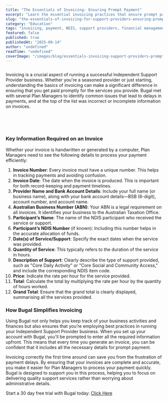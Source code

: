 ```yaml
---
title: "The Essentials of Invoicing: Ensuring Prompt Payment"
excerpt: "Learn the essential invoicing practices that ensure prompt payment for your NDIS support services. Master professional invoicing techniques and payment follow-up strategies."
slug: "the-essentials-of-invoicing-for-support-providers-ensuring-prompt-payment"
category: "Education"
tags: "invoicing, payment, NDIS, support providers, financial management"
featured: false
published: true
publishedAt: "2025-09-14"
author: "undefined"
readTime: "undefined"
coverImage: "/images/blog/essentials-invoicing-support-providers-prompt-payment/hero-image.svg"
---
```


<figure class="w-richtext-align-floatleft w-richtext-figure-type-image"><div><img src="https://cdn.prod.website-files.com/60cc2b7089c676114586e061/66bb3b2d6eb626cd0f80cc19_66bb3b0b4f6a35839dc97aa9_Invoice%2520hand.webp" loading="lazy" alt=""></div></figure><p>Invoicing is a crucial aspect of running a successful Independent Support Provider business. Whether you're a seasoned provider or just starting, understanding the basics of invoicing can make a significant difference in ensuring that you get paid promptly for the services you provide. Bugal met with several Plan Managers to identify common issues that lead to delays in payments, and at the top of the list was incorrect or incomplete information on invoices.</p><p>‍</p><p>‍</p><h3>Key Information Required on an Invoice</h3><p>Whether your invoice is handwritten or generated by a computer, Plan Managers need to see the following details to process your payment efficiently:</p><ol role="list"><li><strong>Invoice Number</strong>: Every invoice must have a unique number. This helps in tracking payments and avoiding confusion.</li><li><strong>Invoice Date</strong>: The date when the invoice is produced. This is important for both record-keeping and payment timelines.</li><li><strong>Provider Name and Bank Account Details</strong>: Include your full name (or business name), along with your bank account details—BSB (6-digit), account number, and account name.</li><li><strong>Australian Business Number (ABN)</strong>: Your ABN is a legal requirement on all invoices. It identifies your business to the Australian Taxation Office.</li><li><strong>Participant’s Name</strong>: The name of the NDIS participant who received the service or support.</li><li><strong>Participant’s NDIS Number</strong> (if known): Including this number helps in the accurate allocation of funds.</li><li><strong>Date(s) of Service/Support</strong>: Specify the exact dates when the service was provided.</li><li><strong>Quantity of Service</strong>: This typically refers to the duration of the service in hours.</li><li><strong>Description of Support</strong>: Clearly describe the type of support provided, such as "Core Daily Activity" or "Core Social and Community Access," and include the corresponding NDIS item code.</li><li><strong>Price</strong>: Indicate the rate per hour for the service provided.</li><li><strong>Total</strong>: Calculate the total by multiplying the rate per hour by the quantity of hours worked.</li><li><strong>Grand Total</strong>: Ensure that the grand total is clearly displayed, summarising all the services provided.</li></ol><h3>How Bugal Simplifies Invoicing</h3><p>Using Bugal not only helps you keep track of your business activities and finances but also ensures that you’re employing best practices in running your Independent Support Provider business. When you set up your account with Bugal, you'll be prompted to enter all the required information upfront. This means that every time you generate an invoice, you can be confident that it includes all the necessary details for prompt payment.</p><p>Invoicing correctly the first time around can save you from the frustration of payment delays. By ensuring that your invoices are complete and accurate, you make it easier for Plan Managers to process your payment quickly. Bugal is designed to support you in this process, helping you to focus on delivering quality support services rather than worrying about administrative details.</p><p>Start a 30 day free trial with Bugal today: <a href="https://app.bugal.com.au/sign-up">Click Here</a></p>